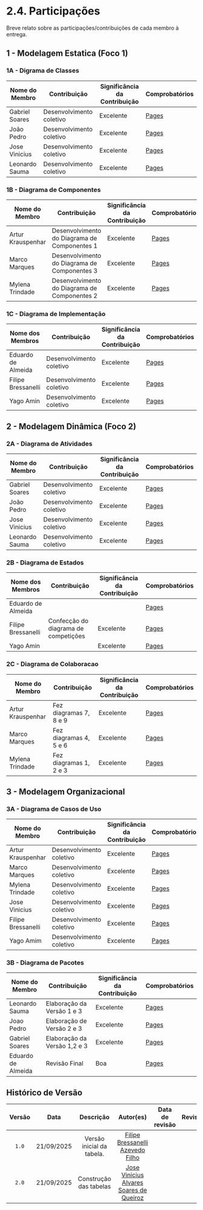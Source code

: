 # 2.4. Participações

Breve relato sobre as participações/contribuições de cada membro à entrega.

## 1 - Modelagem Estatica  (Foco 1)

<!-- EXEMPLO:
| Fulano  |  1. Participação nas Etapas da Design Sprint elaborando artefatos | Boa | Registro nos Versionamentos do Documento de Design Sprint, conforme (link) -->


### 1A - Digrama de Classes
| Nome do Membro      | Contribuição                                                                             | Significância da Contribuição | Comprobatórios        |
| ------------------- | ---------------------------------------------------------------------------------------- | ----------------------------- | --------------------- |
| Gabriel Soares      | Desenvolvimento coletivo                     | Excelente                     |  [Pages](https://unbarqdsw2025-2-turma01.github.io/2025.2-T01-G6-QueroBemEstar_Entrega_02/#/./Modelagem/ModelagemEstatica/2.1.1.DiagramaClasses)                     |
| João Pedro          | Desenvolvimento coletivo                      | Excelente                     |  [Pages](https://unbarqdsw2025-2-turma01.github.io/2025.2-T01-G6-QueroBemEstar_Entrega_02/#/./Modelagem/ModelagemEstatica/2.1.1.DiagramaClasses)                     |
| Jose Vinicius       | Desenvolvimento coletivo                       | Excelente                     |  [Pages](https://unbarqdsw2025-2-turma01.github.io/2025.2-T01-G6-QueroBemEstar_Entrega_02/#/./Modelagem/ModelagemEstatica/2.1.1.DiagramaClasses)                     |
| Leonardo Sauma   | Desenvolvimento coletivo                      | Excelente                     |  [Pages](https://unbarqdsw2025-2-turma01.github.io/2025.2-T01-G6-QueroBemEstar_Entrega_02/#/./Modelagem/ModelagemEstatica/2.1.1.DiagramaClasses)                     |


### 1B - Diagrama de Componentes

| Nome do Membro      | Contribuição                                           | Significância da Contribuição | Comprobatórios |
| ------------------- | ------------------------------------------------------ | ----------------------------- | -------------- |
| Artur Krauspenhar   | Desenvolvimento do Diagrama de Componentes 1                   | Excelente                     |  [Pages](https://unbarqdsw2025-2-turma01.github.io/2025.2-T01-G6-QueroBemEstar_Entrega_02/#/./Modelagem/ModelagemEstatica/2.1.2.DiagramaDeComponentes)              |
| Marco Marques       | Desenvolvimento do Diagrama de Componentes 3               | Excelente                     |  [Pages](https://unbarqdsw2025-2-turma01.github.io/2025.2-T01-G6-QueroBemEstar_Entrega_02/#/./Modelagem/ModelagemEstatica/2.1.2.DiagramaDeComponentes)              |
| Mylena Trindade     | Desenvolvimento do Diagrama de Componentes 2              | Excelente                     |  [Pages](https://unbarqdsw2025-2-turma01.github.io/2025.2-T01-G6-QueroBemEstar_Entrega_02/#/./Modelagem/ModelagemEstatica/2.1.2.DiagramaDeComponentes)              |



### 1C - Diagrama de Implementação

| Nome dos Membros         | Contribuição                                              | Significância da Contribuição | Comprobatórios           |         
| ------------------------ | --------------------------------------------------------- | ----------------------------- | ------------------------ |
| Eduardo de Almeida       | Desenvolvimento coletivo             | Excelente                     |  [Pages](https://unbarqdsw2025-2-turma01.github.io/2025.2-T01-G6-QueroBemEstar_Entrega_02/#/./Modelagem/ModelagemEstatica/2.1.3.DiagramaDeImplementacao)                        |
| Filipe Bressanelli       | Desenvolvimento coletivo             | Excelente                     |  [Pages](https://unbarqdsw2025-2-turma01.github.io/2025.2-T01-G6-QueroBemEstar_Entrega_02/#/./Modelagem/ModelagemEstatica/2.1.3.DiagramaDeImplementacao)                        |
| Yago Amin                | Desenvolvimento coletivo                         | Excelente                     |  [Pages](https://unbarqdsw2025-2-turma01.github.io/2025.2-T01-G6-QueroBemEstar_Entrega_02/#/./Modelagem/ModelagemEstatica/2.1.3.DiagramaDeImplementacao)                        |


## 2 - Modelagem Dinâmica  (Foco 2)

### 2A - Diagrama de Atividades

| Nome do Membro      | Contribuição                                                                             | Significância da Contribuição | Comprobatórios        |
| ------------------- | ---------------------------------------------------------------------------------------- | ----------------------------- | --------------------- |
| Gabriel Soares      | Desenvolvimento coletivo                       | Excelente                     |  [Pages](https://unbarqdsw2025-2-turma01.github.io/2025.2-T01-G6-QueroBemEstar_Entrega_02/#/./Modelagem/ModelagemDinamica/2.2.1.DiagramaDeAtividades)                     |
| João Pedro          | Desenvolvimento coletivo                       | Excelente                     |  [Pages](https://unbarqdsw2025-2-turma01.github.io/2025.2-T01-G6-QueroBemEstar_Entrega_02/#/./Modelagem/ModelagemDinamica/2.2.1.DiagramaDeAtividades)                     |
| Jose Vinicius       | Desenvolvimento coletivo                        | Excelente                     |  [Pages](https://unbarqdsw2025-2-turma01.github.io/2025.2-T01-G6-QueroBemEstar_Entrega_02/#/./Modelagem/ModelagemDinamica/2.2.1.DiagramaDeAtividades)                     |
| Leonardo Sauma   | Desenvolvimento coletivo                        | Excelente                     |  [Pages](https://unbarqdsw2025-2-turma01.github.io/2025.2-T01-G6-QueroBemEstar_Entrega_02/#/./Modelagem/ModelagemDinamica/2.2.1.DiagramaDeAtividades)                     |



### 2B -  Diagrama de Estados

| Nome dos Membros         | Contribuição                                              | Significância da Contribuição | Comprobatórios           |         
| ------------------------ | --------------------------------------------------------- | ----------------------------- | ------------------------ |
| Eduardo de Almeida       |             |                     |  [Pages](https://unbarqdsw2025-2-turma01.github.io/2025.2-T01-G6-QueroBemEstar_Entrega_02/#/./Modelagem/ModelagemDinamica/2.2.2.DiagramaDeEstados)                        |
| Filipe Bressanelli       |      Confecção do diagrama de competições      | Excelente                     |  [Pages](https://unbarqdsw2025-2-turma01.github.io/2025.2-T01-G6-QueroBemEstar_Entrega_02/#/./Modelagem/ModelagemDinamica/2.2.2.DiagramaDeEstados)                        |
| Yago Amin                |                        | Excelente                     |  [Pages](https://unbarqdsw2025-2-turma01.github.io/2025.2-T01-G6-QueroBemEstar_Entrega_02/#/./Modelagem/ModelagemDinamica/2.2.2.DiagramaDeEstados)                        |



### 2C - Diagrama de Colaboracao

| Nome do Membro      | Contribuição                                           | Significância da Contribuição | Comprobatórios |
| ------------------- | ------------------------------------------------------ | ----------------------------- | -------------- |
| Artur Krauspenhar   |     Fez diagramas 7, 8 e 9                | Excelente                     |  [Pages](https://unbarqdsw2025-2-turma01.github.io/2025.2-T01-G6-QueroBemEstar_Entrega_02/#/./Modelagem/ModelagemDinamica/2.2.3.DiagramaDeColaboracao)              |
| Marco Marques       |   Fez diagramas 4, 5 e 6            | Excelente                     |  [Pages](https://unbarqdsw2025-2-turma01.github.io/2025.2-T01-G6-QueroBemEstar_Entrega_02/#/./Modelagem/ModelagemDinamica/2.2.3.DiagramaDeColaboracao)              |
| Mylena Trindade     |   Fez diagramas 1, 2 e 3           | Excelente                     |  [Pages](https://unbarqdsw2025-2-turma01.github.io/2025.2-T01-G6-QueroBemEstar_Entrega_02/#/./Modelagem/ModelagemDinamica/2.2.3.DiagramaDeColaboracao)              |



## 3 - Modelagem Organizacional

### 3A - Diagrama de Casos de Uso

| Nome do Membro      | Contribuição                                           | Significância da Contribuição | Comprobatórios |
| ------------------- | ------------------------------------------------------ | ----------------------------- | -------------- |
| Artur Krauspenhar   | Desenvolvimento coletivo                     | Excelente                     |  [Pages](https://unbarqdsw2025-2-turma01.github.io/2025.2-T01-G6-QueroBemEstar_Entrega_02/#/./Modelagem/ModelagemOrganizacional/2.3.1.DiagramaDeCasosDeUso)              |
| Marco Marques       | Desenvolvimento coletivo               | Excelente                     |  [Pages](https://unbarqdsw2025-2-turma01.github.io/2025.2-T01-G6-QueroBemEstar_Entrega_02/#/./Modelagem/ModelagemOrganizacional/2.3.1.DiagramaDeCasosDeUso)              |
| Mylena Trindade     | Desenvolvimento coletivo              | Excelente                     |  [Pages](https://unbarqdsw2025-2-turma01.github.io/2025.2-T01-G6-QueroBemEstar_Entrega_02/#/./Modelagem/ModelagemOrganizacional/2.3.1.DiagramaDeCasosDeUso)              |
| Jose Vinicius     | Desenvolvimento coletivo              | Excelente                     |  [Pages](https://unbarqdsw2025-2-turma01.github.io/2025.2-T01-G6-QueroBemEstar_Entrega_02/#/./Modelagem/ModelagemOrganizacional/2.3.1.DiagramaDeCasosDeUso)              |
| Filipe Bressanelli     | Desenvolvimento coletivo               | Excelente                     |  [Pages](https://unbarqdsw2025-2-turma01.github.io/2025.2-T01-G6-QueroBemEstar_Entrega_02/#/./Modelagem/ModelagemOrganizacional/2.3.1.DiagramaDeCasosDeUso)              |
| Yago  Amim  | Desenvolvimento coletivo               | Excelente                     |  [Pages](https://unbarqdsw2025-2-turma01.github.io/2025.2-T01-G6-QueroBemEstar_Entrega_02/#/./Modelagem/ModelagemOrganizacional/2.3.1.DiagramaDeCasosDeUso)              |


### 3B - Diagrama de Pacotes 

| Nome do Membro      | Contribuição                                           | Significância da Contribuição | Comprobatórios |
| ------------------- | ------------------------------------------------------ | ----------------------------- | -------------- |
| Leonardo Sauma   |     Elaboração da Versão 1 e 3                 | Excelente                     |  [Pages](https://unbarqdsw2025-2-turma01.github.io/2025.2-T01-G6-QueroBemEstar_Entrega_02/#/./Modelagem/ModelagemOrganizacional/2.3.2.DiagramaDePacotes.md)              |
| Joao Pedro      |    Elaboração de Versão 2 e 3           | Excelente                     |  [Pages](https://unbarqdsw2025-2-turma01.github.io/2025.2-T01-G6-QueroBemEstar_Entrega_02/#/./Modelagem/ModelagemOrganizacional/2.3.2.DiagramaDePacotes.md)              |
| Gabriel Soares    |   Elaboração da Versão 1,2 e 3           | Excelente                     |  [Pages](https://unbarqdsw2025-2-turma01.github.io/2025.2-T01-G6-QueroBemEstar_Entrega_02/#/./Modelagem/ModelagemOrganizacional/2.3.2.DiagramaDePacotes.md)              |
| Eduardo de Almeida     |   Revisão Final          |        Boa              |  [Pages](https://unbarqdsw2025-2-turma01.github.io/2025.2-T01-G6-QueroBemEstar_Entrega_02/#/./Modelagem/ModelagemOrganizacional/2.3.2.DiagramaDePacotes.md)              |


## Histórico de Versão


| Versão |    Data    |                    Descrição                     |     Autor(es)     | Data de revisão | Revisor(es)      |
| :----: | :--------: | :----------------------------------------------: | :---------------: | :-------------: | :--------------: |
| `1.0`  | 21/09/2025 |           Versão inicial da tabela.            |      [Filipe Bressanelli Azevedo Filho](https://github.com/fbressa)       |       |   
| `2.0`  | 21/09/2025 |           Construção das tabelas           |      [Jose Vinicius Alvares Soares de Queiroz](https://github.com/JoseViniciusQueiroz)       |        
